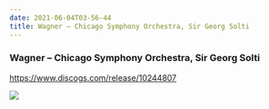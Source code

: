 ```yaml
---
date: 2021-06-04T03-56-44
title: Wagner – Chicago Symphony Orchestra, Sir Georg Solti
---
```

### Wagner – Chicago Symphony Orchestra, Sir Georg Solti
https://www.discogs.com/release/10244807

![](dayone-moment://D1B9F47E355547D9BE25324B3574CAC7)

